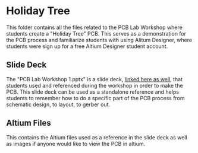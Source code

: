 # Holiday Tree

This folder contains all the files related to the PCB Lab Workshop where students create a "Holiday Tree" PCB. This serves as a demonstration for the PCB process and familiarize students with using Alitum Designer, where students were sign up for a free Altium Designer student account.

## Slide Deck
The "PCB Lab Workshop 1.pptx" is a slide deck, [linked here as well](https://cooperunion-my.sharepoint.com/:p:/g/personal/azra_rangwala_cooper_edu/EbGn8QKjnDpMtfv-3FgYGA8BFtRYjlDQLNusCYTNk-tKLQ?e=ztoXCt&CID=3c50dd26-915c-48b5-a09c-e2f5cdac73e5), that students used and referenced during the workshop in order to make the PCB. This slide deck can be used as a standalone reference and helps students to remember how to do a specific part of the PCB process from schematic design, to layout, to gerber out.

## Altium Files
This contains the Altium files used as a reference in the slide deck as well as images if anyone would like to view the PCB in altium.
